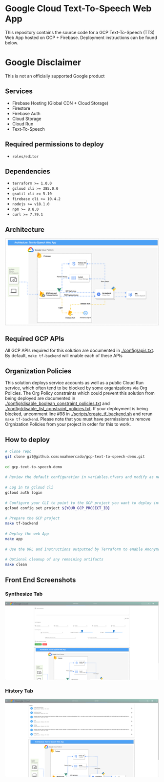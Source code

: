 # Google Cloud Text-To-Speech Web App
This repository contains the source code for a GCP Text-To-Speech (TTS) Web App hosted on GCP + Firebase. Deployment instructions can be found below.

# Google Disclaimer
This is not an officially supported Google product

## Services
- Firebase Hosting (Global CDN + Cloud Storage)
- Firestore
- Firebase Auth
- Cloud Storage
- Cloud Run
- Text-To-Speech

## Required permissions to deploy
- `roles/editor`
  
## Dependencies

- `terraform >= 1.0.0`
- `gcloud cli >= 385.0.0`
- `gsutil cli >= 5.10`
- `firebase cli >= 10.4.2`
- `nodejs >= v18.1.0`
- `npm >= 8.8.0`
- `curl >= 7.79.1`

## Architecture 
![ARCHITECTURE](./assets/TTS-Web-App.drawio.png "Architecture")  
  

## Required GCP APIs
All GCP APIs required for this solution are documented in [./config/apis.txt](./config/apis.txt). By default, `make tf-backend` will enable each of these APIs
  

## Organization Policies
This solution deploys service accounts as well as a public Cloud Run service, which often tend to be blocked by some organizations via Org Policies. The Org Policy constraints which could prevent this solution from being deployed are documented in [./config/disable_boolean_constraint_policies.txt](./config/disable_boolean_constraint_policies.txt) and [./config/disable_list_constraint_policies.txt](./config/disable_list_constraint_policies.txt). If your deployment is being blocked, uncomment line #98 in [./scripts/create_tf_backend.sh](./scripts/create_tf_backend.sh) and rerun `make tf-backend`. Please note that you must have permissions to remove Orgnization Policies from your project in order for this to work.
   
## How to deploy
```bash
# Clone repo 
git clone git@github.com:noahmercado/gcp-text-to-speech-demo.git

cd gcp-text-to-speech-demo

# Review the default configuration in variables.tfvars and modify as needed

# Log in to gcloud cli 
gcloud auth login

# Configure your CLI to point to the GCP project you want to deploy into
gcloud config set project ${YOUR_GCP_PROJECT_ID}

# Prepare the GCP project
make tf-backend

# Deploy the web App
make app

# Use the URL and instructions outputted by Terraform to enable Anonymous Auth in the Firebase console. Once complete your Web App is live and ready to use!

# Optional cleanup of any remaining artifacts
make clean

```
  
## Front End Screenshots
### Synthesize Tab  
![Synthesize](./assets/synthesize_view.png "Synthesize")  
  
### History Tab
![History](./assets/history_view.png "History")